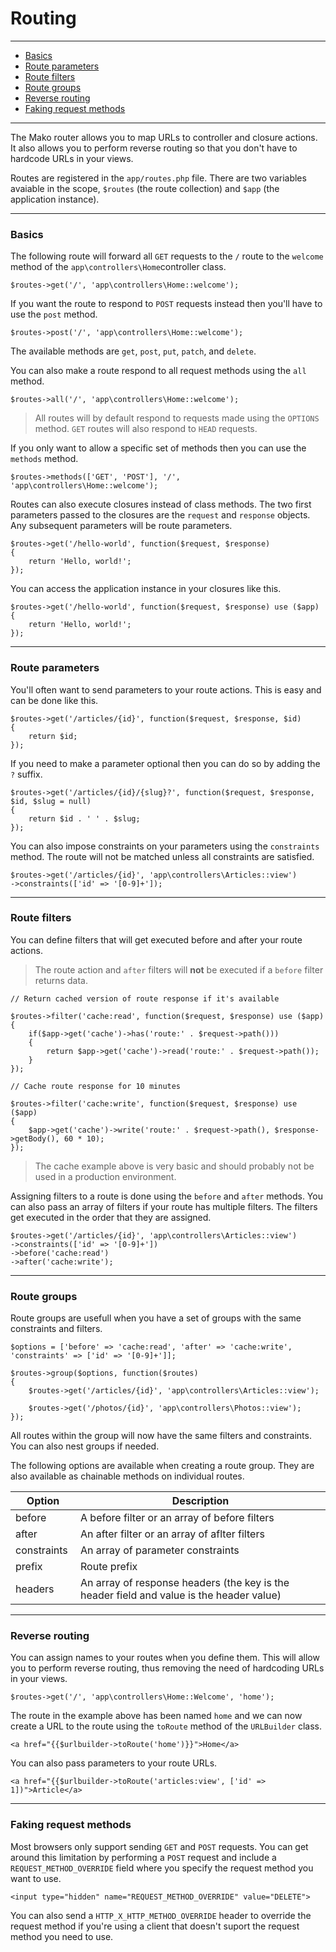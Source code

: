 # Routing

--------------------------------------------------------

* [Basics](#basics)
* [Route parameters](#route_parameters)
* [Route filters](#route_filters)
* [Route groups](#route_groups)
* [Reverse routing](#reverse_routing)
* [Faking request methods](#faking_request_methods)

--------------------------------------------------------

The Mako router allows you to map URLs to controller and closure actions. It also allows you to perform reverse routing so that you don't have to hardcode URLs in your views.

Routes are registered in the ```app/routes.php``` file. There are two variables avaiable in the scope, ```$routes``` (the route collection) and ```$app``` (the application instance).

--------------------------------------------------------

<a id="basics"></a>

### Basics

The following route will forward all ```GET``` requests to the ```/``` route to the ```welcome``` method of the ```app\controllers\Home```controller class.

	$routes->get('/', 'app\controllers\Home::welcome');

If you want the route to respond to ```POST``` requests instead then you'll have to use the ```post``` method.

	$routes->post('/', 'app\controllers\Home::welcome');

The available methods are ```get```, ```post```, ```put```, ```patch```, and ```delete```.

You can also make a route respond to all request methods using the ```all``` method.

	$routes->all('/', 'app\controllers\Home::welcome');

> All routes will by default respond to requests made using the ```OPTIONS``` method. ```GET``` routes will also respond to ```HEAD``` requests.

If you only want to allow a specific set of methods then you can use the ```methods``` method.

	$routes->methods(['GET', 'POST'], '/', 'app\controllers\Home::welcome');

Routes can also execute closures instead of class methods. The two first parameters passed to the closures are the ```request``` and ```response``` objects. Any subsequent parameters will be route parameters.

	$routes->get('/hello-world', function($request, $response)
	{
		return 'Hello, world!';
	});

You can access the application instance in your closures like this.

	$routes->get('/hello-world', function($request, $response) use ($app)
	{
		return 'Hello, world!';
	});

--------------------------------------------------------

<a id="route_parameters"></a>

### Route parameters

You'll often want to send parameters to your route actions. This is easy and can be done like this.

	$routes->get('/articles/{id}', function($request, $response, $id)
	{
		return $id;
	});

If you need to make a parameter optional then you can do so by adding the ```?``` suffix.

	$routes->get('/articles/{id}/{slug}?', function($request, $response, $id, $slug = null)
	{
		return $id . ' ' . $slug;
	});

You can also impose constraints on your parameters using the ```constraints``` method. The route will not be matched unless all constraints are satisfied.

	$routes->get('/articles/{id}', 'app\controllers\Articles::view')
	->constraints(['id' => '[0-9]+']);

--------------------------------------------------------

<a id="route_filters"></a>

### Route filters

You can define filters that will get executed before and after your route actions.

> The route action and ```after``` filters will **not** be executed if a ```before``` filter returns data.

	// Return cached version of route response if it's available

	$routes->filter('cache:read', function($request, $response) use ($app)
	{
		if($app->get('cache')->has('route:' . $request->path()))
		{
			return $app->get('cache')->read('route:' . $request->path());
		}
	});

	// Cache route response for 10 minutes

	$routes->filter('cache:write', function($request, $response) use ($app)
	{
		$app->get('cache')->write('route:' . $request->path(), $response->getBody(), 60 * 10);
	});

> The cache example above is very basic and should probably not be used in a production environment.

Assigning filters to a route is done using the ```before``` and ```after``` methods. You can also pass an array of filters if your route has multiple filters. The filters get executed in the order that they are assigned.

	$routes->get('/articles/{id}', 'app\controllers\Articles::view')
	->constraints(['id' => '[0-9]+'])
	->before('cache:read')
	->after('cache:write');

--------------------------------------------------------

<a id="route_groups"></a>

### Route groups

Route groups are usefull when you have a set of groups with the same constraints and filters.

	$options = ['before' => 'cache:read', 'after' => 'cache:write', 'constraints' => ['id' => '[0-9]+']];

	$routes->group($options, function($routes)
	{
		$routes->get('/articles/{id}', 'app\controllers\Articles::view');

		$routes->get('/photos/{id}', 'app\controllers\Photos::view');
	});

All routes within the group will now have the same filters and constraints. You can also nest groups if needed. 

The following options are available when creating a route group. They are also available as chainable methods on individual routes.

| Option      | Description                                                                              |
|-------------|------------------------------------------------------------------------------------------|
| before      | A before filter or an array of before filters                                            |
| after       | An after filter or an array of aflter filters                                            |
| constraints | An array of parameter constraints                                                        |
| prefix      | Route prefix                                                                             |
| headers     | An array of response headers (the key is the header field and value is the header value) |

--------------------------------------------------------

<a id="reverse_routing"></a>

### Reverse routing

You can assign names to your routes when you define them. This will allow you to perform reverse routing, thus removing the need of hardcoding URLs in your views.

	$routes->get('/', 'app\controllers\Home::Welcome', 'home');

The route in the example above has been named ```home``` and we can now create a URL to the route using the ```toRoute``` method of the ```URLBuilder``` class.

	<a href="{{$urlbuilder->toRoute('home')}}">Home</a>

You can also pass parameters to your route URLs.

	<a href="{{$urlbuilder->toRoute('articles:view', ['id' => 1])">Article</a>

--------------------------------------------------------

<a id="faking_request_methods"></a>

### Faking request methods

Most browsers only support sending ```GET``` and ```POST``` requests. You can get around this limitation by performing a ```POST``` request and include a ```REQUEST_METHOD_OVERRIDE``` field where you specify the request method you want to use.

	<input type="hidden" name="REQUEST_METHOD_OVERRIDE" value="DELETE">

You can also send a ```HTTP_X_HTTP_METHOD_OVERRIDE``` header to override the request method if you're using a client that doesn't suport the request method you need to use.